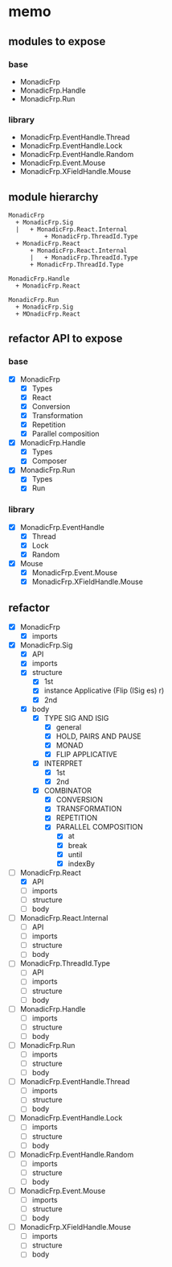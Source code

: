 memo
====

modules to expose
-----------------

### base

* MonadicFrp
* MonadicFrp.Handle
* MonadicFrp.Run

### library

* MonadicFrp.EventHandle.Thread
* MonadicFrp.EventHandle.Lock
* MonadicFrp.EventHandle.Random
* MonadicFrp.Event.Mouse
* MonadicFrp.XFieldHandle.Mouse

module hierarchy
----------------

```
MonadicFrp
  + MonadicFrp.Sig
  |   + MonadicFrp.React.Internal
          + MonadicFrp.ThreadId.Type
  + MonadicFrp.React
      + MonadicFrp.React.Internal
      |   + MonadicFrp.ThreadId.Type
      + MonadicFrp.ThreadId.Type
```

```
MonadicFrp.Handle
  + MonadicFrp.React
```

```
MonadicFrp.Run
  + MonadicFrp.Sig
  + MOnadicFrp.React
```

refactor API to expose
----------------------

### base

* [x] MonadicFrp
	+ [x] Types
	+ [x] React
	+ [x] Conversion
	+ [x] Transformation
	+ [x] Repetition
	+ [x] Parallel composition
* [x] MonadicFrp.Handle
	+ [x] Types
	+ [x] Composer
* [x] MonadicFrp.Run
	+ [x] Types
	+ [x] Run

### library

* [x] MonadicFrp.EventHandle
	+ [x] Thread
	+ [x] Lock
	+ [x] Random
* [x] Mouse
	+ [x] MonadicFrp.Event.Mouse
	+ [x] MonadicFrp.XFieldHandle.Mouse

refactor
--------

* [x] MonadicFrp
	+ [x] imports
* [x] MonadicFrp.Sig
	+ [x] API
	+ [x] imports
	+ [x] structure
		- [x] 1st
		- [x] instance Applicative (Flip (ISig es) r)
		- [x] 2nd
	+ [x] body
		- [x] TYPE SIG AND ISIG
			* [x] general
			* [x] HOLD, PAIRS AND PAUSE
			* [x] MONAD
			* [x] FLIP APPLICATIVE
		- [x] INTERPRET
			* [x] 1st
			* [x] 2nd
		- [x] COMBINATOR
			* [x] CONVERSION
			* [x] TRANSFORMATION
			* [x] REPETITION
			* [x] PARALLEL COMPOSITION
				+ [x] at
				+ [x] break
				+ [x] until
				+ [x] indexBy
* [ ] MonadicFrp.React
	+ [x] API
	+ [ ] imports
	+ [ ] structure
	+ [ ] body
* [ ] MonadicFrp.React.Internal
	+ [ ] API
	+ [ ] imports
	+ [ ] structure
	+ [ ] body
* [ ] MonadicFrp.ThreadId.Type
	+ [ ] API
	+ [ ] imports
	+ [ ] structure
	+ [ ] body
* [ ] MonadicFrp.Handle
	+ [ ] imports
	+ [ ] structure
	+ [ ] body
* [ ] MonadicFrp.Run
	+ [ ] imports
	+ [ ] structure
	+ [ ] body
* [ ] MonadicFrp.EventHandle.Thread
	+ [ ] imports
	+ [ ] structure
	+ [ ] body
* [ ] MonadicFrp.EventHandle.Lock
	+ [ ] imports
	+ [ ] structure
	+ [ ] body
* [ ] MonadicFrp.EventHandle.Random
	+ [ ] imports
	+ [ ] structure
	+ [ ] body
* [ ] MonadicFrp.Event.Mouse
	+ [ ] imports
	+ [ ] structure
	+ [ ] body
* [ ] MonadicFrp.XFieldHandle.Mouse
	+ [ ] imports
	+ [ ] structure
	+ [ ] body
